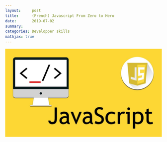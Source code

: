 ```yaml
---
layout:     post
title:      (French) Javascript From Zero to Hero
date:       2019-07-02
summary:
categories: Developper skills
mathjax: true
---
```

![javascript](/images/javascript.jpg)
